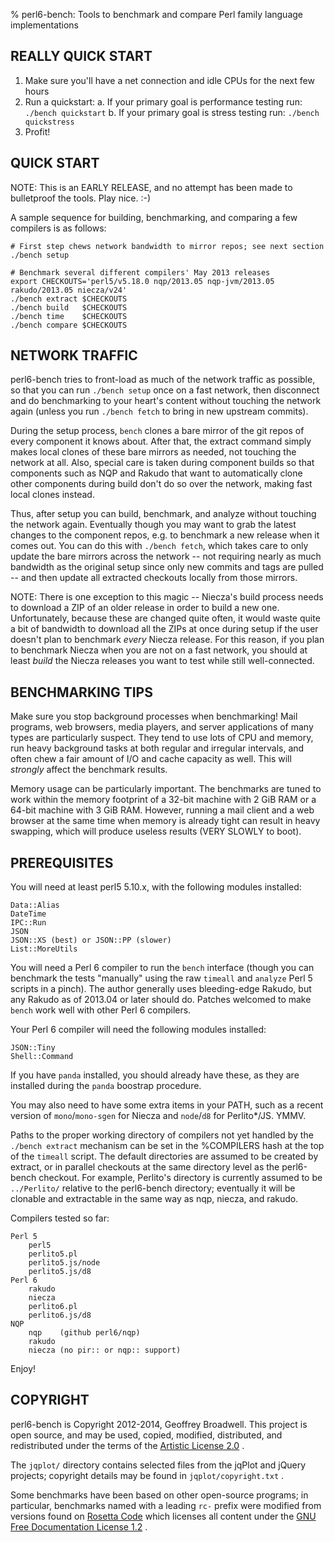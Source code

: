 % perl6-bench: Tools to benchmark and compare Perl family language implementations

<!--

TABLE OF CONTENTS
-----------------
* REALLY QUICK START
* QUICK START
* NETWORK TRAFFIC
* BENCHMARKING TIPS
* PREREQUISITES
* COPYRIGHT

-->


REALLY QUICK START
------------------
1. Make sure you'll have a net connection and idle CPUs for the next few hours
2. Run a quickstart:
   a. If your primary goal is performance testing run: `./bench quickstart`
   b. If your primary goal is stress testing run:      `./bench quickstress`
3. Profit!


QUICK START
-----------
NOTE:  This is an EARLY RELEASE, and no attempt has been made to bulletproof
       the tools.  Play nice.  :-)

A sample sequence for building, benchmarking, and comparing a few
compilers is as follows:

    # First step chews network bandwidth to mirror repos; see next section
    ./bench setup

    # Benchmark several different compilers' May 2013 releases
    export CHECKOUTS='perl5/v5.18.0 nqp/2013.05 nqp-jvm/2013.05 rakudo/2013.05 niecza/v24'
    ./bench extract $CHECKOUTS
    ./bench build   $CHECKOUTS
    ./bench time    $CHECKOUTS
    ./bench compare $CHECKOUTS


NETWORK TRAFFIC
---------------
perl6-bench tries to front-load as much of the network traffic as possible,
so that you can run `./bench setup` once on a fast network, then disconnect
and do benchmarking to your heart's content without touching the network
again (unless you run `./bench fetch` to bring in new upstream commits).

During the setup process, `bench` clones a bare mirror of the git repos of
every component it knows about.  After that, the extract command simply
makes local clones of these bare mirrors as needed, not touching the network
at all.  Also, special care is taken during component builds so that
components such as NQP and Rakudo that want to automatically clone other
components during build don't do so over the network, making fast local
clones instead.

Thus, after setup you can build, benchmark, and analyze without touching the
network again.  Eventually though you may want to grab the latest changes to
the component repos, e.g. to benchmark a new release when it comes out.  You
can do this with `./bench fetch`, which takes care to only update the bare
mirrors across the network -- not requiring nearly as much bandwidth as the
original setup since only new commits and tags are pulled -- and then update
all extracted checkouts locally from those mirrors.

NOTE: There is one exception to this magic -- Niecza's build process needs
to download a ZIP of an older release in order to build a new one.
Unfortunately, because these are changed quite often, it would waste quite a
bit of bandwidth to download all the ZIPs at once during setup if the user
doesn't plan to benchmark *every* Niecza release.  For this reason, if you
plan to benchmark Niecza when you are not on a fast network, you should at
least *build* the Niecza releases you want to test while still well-connected.


BENCHMARKING TIPS
-----------------
Make sure you stop background processes when benchmarking!  Mail programs,
web browsers, media players, and server applications of many types are
particularly suspect.  They tend to use lots of CPU and memory, run heavy
background tasks at both regular and irregular intervals, and often chew a
fair amount of I/O and cache capacity as well.  This will *strongly* affect
the benchmark results.

Memory usage can be particularly important.  The benchmarks are tuned to
work within the memory footprint of a 32-bit machine with 2 GiB RAM or a
64-bit machine with 3 GiB RAM.  However, running a mail client and a web
browser at the same time when memory is already tight can result in heavy
swapping, which will produce useless results (VERY SLOWLY to boot).


PREREQUISITES
-------------
You will need at least perl5 5.10.x, with the following modules installed:

    Data::Alias
    DateTime
    IPC::Run
    JSON
    JSON::XS (best) or JSON::PP (slower)
    List::MoreUtils

You will need a Perl 6 compiler to run the `bench` interface (though you can
benchmark the tests "manually" using the raw `timeall` and `analyze` Perl 5
scripts in a pinch).  The author generally uses bleeding-edge Rakudo, but any
Rakudo as of 2013.04 or later should do.  Patches welcomed to make `bench`
work well with other Perl 6 compilers.

Your Perl 6 compiler will need the following modules installed:

    JSON::Tiny
    Shell::Command

If you have `panda` installed, you should already have these, as they are
installed during the `panda` boostrap procedure.

You may also need to have some extra items in your PATH, such as a recent
version of `mono`/`mono-sgen` for Niecza and `node`/`d8` for Perlito*/JS.
YMMV.

Paths to the proper working directory of compilers not yet handled by the
`./bench extract` mechanism can be set in the %COMPILERS hash at the top
of the `timeall` script.  The default directories are assumed to be created
by extract, or in parallel checkouts at the same directory level as the
perl6-bench checkout.  For example, Perlito's directory is currently assumed
to be `../Perlito/` relative to the perl6-bench directory; eventually it will
be clonable and extractable in the same way as nqp, niecza, and rakudo.

Compilers tested so far:

    Perl 5
        perl5
        perlito5.pl
        perlito5.js/node
        perlito5.js/d8
    Perl 6
        rakudo
        niecza
        perlito6.pl
        perlito6.js/d8
    NQP
        nqp    (github perl6/nqp)
        rakudo
        niecza (no pir:: or nqp:: support)

Enjoy!


COPYRIGHT
---------

perl6-bench is Copyright 2012-2014, Geoffrey Broadwell.  This project is
open source, and may be used, copied, modified, distributed, and redistributed
under the terms of the
[Artistic License 2.0](http://www.perlfoundation.org/artistic_license_2_0) .

The `jqplot/` directory contains selected files from the jqPlot and jQuery
projects; copyright details may be found in `jqplot/copyright.txt` .

Some benchmarks have been based on other open-source programs; in particular,
benchmarks named with a leading `rc-` prefix were modified from versions found
on [Rosetta Code](http://rosettacode.org/wiki/Rosetta_Code) which licenses all
content under the
[GNU Free Documentation License 1.2](http://www.gnu.org/licenses/fdl-1.2.html) .
